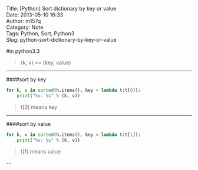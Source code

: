 Title: [Python] Sort dictionary by key or value  
Date: 2013-05-10 16:33  
Author: m157q  
Category: Note  
Tags: Python, Sort, Python3  
Slug: python-sort-dictionary-by-key-or-value  
  
  
#in python3.3  
<!--more-->  
  
>(k, v) == (key, value)  
  
---  
  
####sort by key  
```python  
for k, v in sorted(h.items(), key = lambda t:t[0]):  
    print("%s: %s" % (k, v))  
```  
> t[0] means key  
  
---  
  
####sort by value  
```python  
for k, v in sorted(h.items(), key = lambda t:t[1]):  
    print("%s: %s" % (k, v))  
```  
> t[1] means value  
  
  
--  
